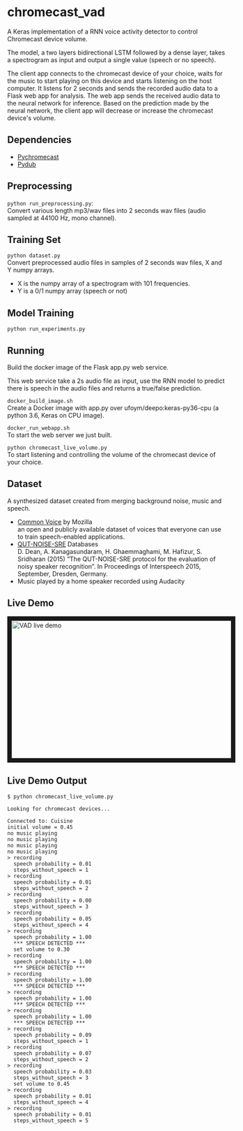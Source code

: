 # chromecast_vad
A Keras implementation of a RNN voice activity detector to control Chromecast device volume.  

The model, a two layers bidirectional LSTM followed by a dense layer, takes a spectrogram as input and output a single value (speech or no speech).  

The client app connects to the chromecast device of your choice, waits for the music to start playing on this device and starts listening on the host computer. It listens for 2 seconds and sends the recorded audio data to a Flask web app for analysis. The web app sends the received audio data to the neural network for inference. Based on the prediction made by the neural network, the client app will decrease or increase the chromecast device's volume.

## Dependencies
- [Pychromecast](https://github.com/balloob/pychromecast)
- [Pydub](http://pydub.com/)

## Preprocessing
```python run_preprocessing.py```:  
Convert various length mp3/wav files into 2 seconds wav files (audio sampled at 44100 Hz, mono channel).

## Training Set
```python dataset.py```  
Convert preprocessed audio files in samples of 2 seconds wav files, X and Y numpy arrays.  
- X is the numpy array of a spectrogram with 101 frequencies.  
- Y is a 0/1 numpy array (speech or not)

## Model Training 
```python run_experiments.py```

## Running
Build the docker image of the Flask app.py web service.  

This web service take a 2s audio file as input, use the RNN model to predict there is speech in the audio files and 
returns a true/false prediction.

```docker_build_image.sh```  
Create a Docker image with app.py over ufoym/deepo:keras-py36-cpu (a python 3.6, Keras on CPU image).

```docker_run_webapp.sh```  
To start the web server we just built.

```python chromecast_live_volume.py```  
To start listening and controlling the volume of the chromecast device of your choice.

## Dataset
A synthesized dataset created from merging background noise, music and speech.
- [Common Voice](https://voice.mozilla.org/en/datasets) by Mozilla  
an open and publicly available dataset of voices that everyone can use to train speech-enabled applications.
- [QUT-NOISE-SRE](https://research.qut.edu.au/saivt/databases/qut-noise-databases-and-protocols/) Databases  
D. Dean, A. Kanagasundaram, H. Ghaemmaghami, M. Hafizur, S. Sridharan (2015) “The QUT-NOISE-SRE protocol for the evaluation of noisy speaker recognition”. In Proceedings of Interspeech 2015, September, Dresden, Germany.
- Music played by a home speaker recorded using Audacity

## Live Demo
<a href="http://www.youtube.com/watch?feature=player_embedded&v=EGIYBpYSsTs" target="_blank">
<img src="http://img.youtube.com/vi/EGIYBpYSsTs/0.jpg" 
alt="VAD live demo" width="560" height="315" border="10" /></a>

## Live Demo Output
```
$ python chromecast_live_volume.py

Looking for chromecast devices...

Connected to: Cuisine
initial volume = 0.45
no music playing
no music playing
no music playing
no music playing
> recording
  speech probability = 0.01
  steps_without_speech = 1
> recording
  speech probability = 0.01
  steps_without_speech = 2
> recording
  speech probability = 0.00
  steps_without_speech = 3
> recording
  speech probability = 0.05
  steps_without_speech = 4
> recording
  speech probability = 1.00
  *** SPEECH DETECTED ***
  set volume to 0.30
> recording
  speech probability = 1.00
  *** SPEECH DETECTED ***
> recording
  speech probability = 1.00
  *** SPEECH DETECTED ***
> recording
  speech probability = 1.00
  *** SPEECH DETECTED ***
> recording
  speech probability = 1.00
  *** SPEECH DETECTED ***
> recording
  speech probability = 0.09
  steps_without_speech = 1
> recording
  speech probability = 0.07
  steps_without_speech = 2
> recording
  speech probability = 0.03
  steps_without_speech = 3
  set volume to 0.45
> recording
  speech probability = 0.01
  steps_without_speech = 4
> recording
  speech probability = 0.01
  steps_without_speech = 5
```

